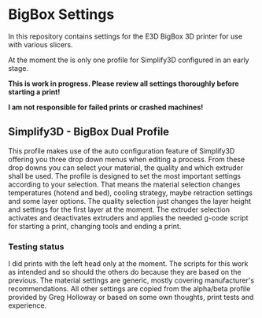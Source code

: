 ﻿# BigBox Settings

In this repository contains settings for the E3D BigBox 3D printer for use with various slicers.

At the moment the is only one profile for Simplify3D configured in an early stage.

**This is work in progress. Please review all settings thoroughly before starting a print!**

**I am not responsible for failed prints or crashed machines!**

## Simplify3D - BigBox Dual Profile
This profile makes use of the auto configuration feature of Simplify3D offering you three drop down menus when editing a process.
From these drop downs you can select your material, the quality and which extruder shall be used.
The profile is designed to set the most important settings according to your selection.
That means the material selection changes temperatures (hotend and bed), cooling strategy, maybe retraction settings and some layer options.
The quality selection just changes the layer height and settings for the first layer at the moment.
The extruder selection activates and deactivates extruders and applies the needed g-code script for starting a print, changing tools and ending a print.

### Testing status
I did prints with the left head only at the moment. The scripts for this work as intended and so should the others do because they are based on the previous.
The material settings are generic, mostly covering manufacturer's recommendations.
All other settings are copied from the alpha/beta profile provided by Greg Holloway or based on some own thoughts, print tests and experience.
